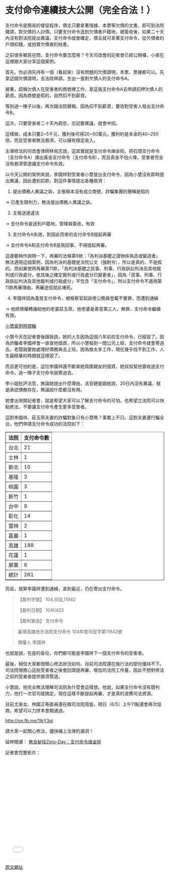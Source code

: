 # 支付命令連續技大公開（完全合法！）

支付命令是簡易的督促程序，債主只要拿著借據、本票等欠債的文書，即可到法院聲請，對欠債的人討債。只要支付命令送到欠債者戶籍地，被簽收後，如果二十天內沒有對法院提出異議，支付命令就會確定，債主就可拿著支付命令，從欠債者的戶頭扣錢，或拍賣欠債者的財產。

之前很多鄉民在問，支付命令要怎麼用？今天司改會的記者會已經公開囉，小弟在這裡跟大家分享這個案例。

首先，你必須先持有一個（看起來）沒有問題的欠債證明，本票、票據都可以。先拿這個欠債證明，去法院申請，生出一張對欠債人的支付命令A。

接著，謊稱欠債人在受害者的商號裡工作，拿這張支付命令A去申請扣押欠債人的薪資。因為商號是假的，自然扣不到薪資。

等到過一陣子以後，再次跟法院聲稱，因為扣不到薪資，要改對受害人發出支付命令B。

這次，只要受害者二十天內疏忽，忘記要異議，就會中招。

這樣做，成本只要2~5千元，獲利後可得20~50萬元，獲利約是本金的40~250倍，而且受害者無法救濟，可以擁有穩定收入。


主導修法的司改會律師林易志說，這其實就是支付命令煉金術，把石頭支付命令（支付命令A）煉出黃金支付命令（支付命令B），而且真金不怕火煉，受害者完全沒有救濟管道讓支付命令失效。

以今天公開的案例來說，李國祥對受害者小慧發出支付命令，因為小慧沒有即時提出異議，因此遭到扣款，對這件事情提出各種救濟：

1. 提出債務人異議之訴，主張根本沒有成立商號，詐騙集團的聲稱是假的

  → 已產生既判力，無法提出債務人異議之訴。

2. 主張送達違法

  → 支付命令是送到戶籍地，管理員簽收，有效

3. 支付命令A失效，對因此而來的支付命令B提起再審

  → 支付命令A和支付命令B是兩回事，不得提起再審。

  這邊要稍作說明一下，再審的法條第9款：「為判決基礎之證物係偽造或變造者」無法適用這個案例，因為判決的基礎是法院公文（強制令），所以是真的，不是假的。而如果使用再審第11款，「為判決基礎之民事、刑事、行政訴訟判決及其他裁判或行政處分，依其後之確定裁判或行政處分已變更者」，因為「民事、刑事、行政訴訟判決及其他裁判或行政處分」不包含「支付命令」，所以支付命令不適用第11款再審理由，再審途徑就此堵死。

4. 李國祥因為濫發支付命令，被檢察官起訴使公務員登載不實罪，而遭到通緝

  → 他把債權轉讓給他的老婆莊玉燕，他老婆是善意第三人，無罪，支付命令繼續有效。

[小慧案例時間軸](http://bit.ly/1cv9ptu)


小慧今天在記者會後跟我說，她的人生因為這個八年前的支付命令，已經毀了。因為詐騙者李國祥會一直查他個資，所以小慧每到一間公司上班，支付命令就會寄過去，老闆就要她處理好債務再去上班。因為換太多工作，現在幾乎找不到工作，人生最精華的時期就這樣毀了。

而且更可怕的是，這位李國祥還不斷查她周圍親友的個資，她叔叔幫他簽收過支付命令，過一陣子支付命令就寄過去。

李小姐批評法官，無論她提出什麼理由，法官總是跟她說，20日內沒有異議，就是承認債務存在，無論說什麼都沒有用。

她會出來開記者會，就是希望大家可以了解支付命令的可怕，也希望立法院可以快點修法，不要讓支付命令產生更多受害者。

這對李國祥、莊玉燕夫妻的詐騙對象只有小慧嗎？事實上不只。這對夫妻還行騙全台。他們申請支付命令成功的法院如下：

<table border="1">
  <thead>
    <tr>
      <th>法院</th>
      <th>支付命令數</th>
    </tr>
  </thead>
  <tbody>
    <tr>
      <td>台北</td>
      <td>21</td>
    </tr>
    <tr>
      <td>士林</td>
      <td>1</td>
    </tr>
    <tr>
      <td>新北</td>
      <td>10</td>
    </tr>
    <tr>
      <td>基隆</td>
      <td>3</td>
    </tr>
    <tr>
      <td>桃園</td>
      <td>3</td>
    </tr>
    <tr>
      <td>新竹</td>
      <td>1</td>
    </tr>
    <tr>
      <td>台中</td>
      <td>9</td>
    </tr>
    <tr>
      <td>彰化</td>
      <td>14</td>
    </tr>
    <tr>
      <td>雲林</td>
      <td>2</td>
    </tr>
    <tr>
      <td>嘉義</td>
      <td>1</td>
    </tr>
    <tr>
      <td>高雄</td>
      <td>189</td>
    </tr>
    <tr>
      <td>花蓮</td>
      <td>1</td>
    </tr>
    <tr>
      <td>屏東</td>
      <td>6</td>
    </tr>
    <tr>
      <td>總計</td>
      <td>261</td>
    </tr>
  </tbody>
</table>

而且，就算李國祥遭到通緝，直到最近，仍在寄出支付命令。

> 【裁判字號】 104,司促,11942

> 【裁判日期】 1040422

> 【裁判案由】 支付命令

> 臺灣高雄地方法院支付命令 104年度司促字第11942號

> 債權人 李國祥

也就是說，在座的各位，你們都可能是李國祥下一個支付命令的受害者。

最後，相信大家都很關心修法狀況如何。目前司法院還在施行法的部份僵持不下。司法院很擔心這些受害者之後會回頭提再審，增加司法院工作量，因此不想對修法之前的受害者提供救濟管道。

小慧說，他完全無法理解司法院為什麼會這樣想。他說，如果支付命令沒有既判力，他打一次官司就搞定，現在這樣不斷提起再審，才是真的浪費司法資源。

目前尤美女、林國正等委員還在跟司法院周旋，明日（6/5）上午11點還會再次協商，希望可以力拼本會期通過。

http://on.fb.me/1IkY3qi

請大家一起關心修法，儘快補上法律的漏洞！

延伸閱讀：
[無良秘技Zero-Day：支付命令煉金術](http://www.jrf.org.tw/newjrf/index_new2014.asp?id=4401)

記者會完整影片：
<iframe width="560" height="315" src="//www.youtube.com/embed/0YIw87FhGKs" frameborder="0" allowfullscreen></iframe>

[原文網址](https://www.ptt.cc/bbs/Gossiping/M.1433427538.A.7BA.html)
